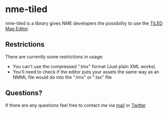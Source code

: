 nme-tiled
=========

nme-tiled is a library gives NME developers the possibility to use the [TILED Map Editor](http://www.mapeditor.org/).

Restrictions
-----------------

There are currently some restrictions in usage:

- You can't use the compressed ".tmx" format (Just plain XML works)
- You'll need to check if the editor puts your assets the same way as an NMML file would do into the ".tmx" or ".tsx" file

Questions?
-----------------

If there are any questions feel free to contact me via [mail](mailto:ikasoki@gmail.com) or [Twitter](https://twitter.com/Kasoki)

